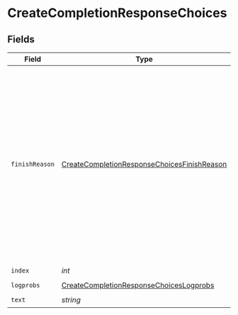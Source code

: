 # CreateCompletionResponseChoices


## Fields

| Field                                                                                                                                                                                                                     | Type                                                                                                                                                                                                                      | Required                                                                                                                                                                                                                  | Description                                                                                                                                                                                                               |
| ------------------------------------------------------------------------------------------------------------------------------------------------------------------------------------------------------------------------- | ------------------------------------------------------------------------------------------------------------------------------------------------------------------------------------------------------------------------- | ------------------------------------------------------------------------------------------------------------------------------------------------------------------------------------------------------------------------- | ------------------------------------------------------------------------------------------------------------------------------------------------------------------------------------------------------------------------- |
| `finishReason`                                                                                                                                                                                                            | [CreateCompletionResponseChoicesFinishReason](../../models/shared/CreateCompletionResponseChoicesFinishReason.md)                                                                                                         | :heavy_check_mark:                                                                                                                                                                                                        | The reason the model stopped generating tokens. This will be `stop` if the model hit a natural stop point or a provided stop sequence,<br/>or `length` if the maximum number of tokens specified in the request was reached.<br/> |
| `index`                                                                                                                                                                                                                   | *int*                                                                                                                                                                                                                     | :heavy_check_mark:                                                                                                                                                                                                        | N/A                                                                                                                                                                                                                       |
| `logprobs`                                                                                                                                                                                                                | [CreateCompletionResponseChoicesLogprobs](../../models/shared/CreateCompletionResponseChoicesLogprobs.md)                                                                                                                 | :heavy_check_mark:                                                                                                                                                                                                        | N/A                                                                                                                                                                                                                       |
| `text`                                                                                                                                                                                                                    | *string*                                                                                                                                                                                                                  | :heavy_check_mark:                                                                                                                                                                                                        | N/A                                                                                                                                                                                                                       |